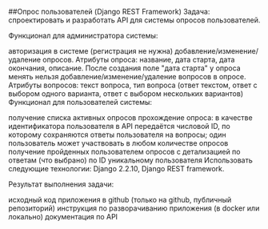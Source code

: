 ##Опрос пользователей (Django REST Framework)
Задача: спроектировать и разработать API для системы опросов пользователей.

Функционал для администратора системы:

авторизация в системе (регистрация не нужна)
добавление/изменение/удаление опросов. Атрибуты опроса: название, дата старта, дата окончания, описание. После создания поле "дата старта" у опроса менять нельзя
добавление/изменение/удаление вопросов в опросе. Атрибуты вопросов: текст вопроса, тип вопроса (ответ текстом, ответ с выбором одного варианта, ответ с выбором нескольких вариантов)
Функционал для пользователей системы:

получение списка активных опросов
прохождение опроса: в качестве идентификатора пользователя в API передаётся числовой ID, по которому сохраняются ответы пользователя на вопросы; один пользователь может участвовать в любом количестве опросов
получение пройденных пользователем опросов с детализацией по ответам (что выбрано) по ID уникальному пользователя
Использовать следующие технологии: Django 2.2.10, Django REST framework.

Результат выполнения задачи:

исходный код приложения в github (только на github, публичный репозиторий)
инструкция по разворачиванию приложения (в docker или локально)
документация по API
